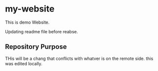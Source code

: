 # my-website

This is demo Website.

Updating readme file before reabse.

## Repository Purpose

THis will be a chang that conflicts with whatver is on the remote side.
this was edited locally.
